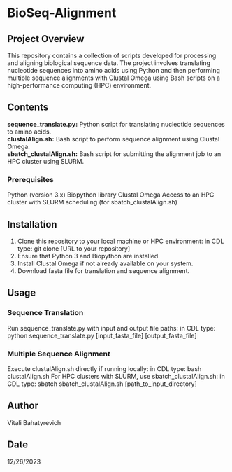 # BioSeq-Alignment

## Project Overview
This repository contains a collection of scripts developed for processing and aligning biological sequence data. The project involves translating nucleotide sequences into amino acids using Python and then performing multiple sequence alignments with Clustal Omega using Bash scripts on a high-performance computing (HPC) environment.

## Contents
**sequence_translate.py:** Python script for translating nucleotide sequences to amino acids.  
**clustalAlign.sh:** Bash script to perform sequence alignment using Clustal Omega.  
**sbatch_clustalAlign.sh:** Bash script for submitting the alignment job to an HPC cluster using SLURM.

### Prerequisites
Python (version 3.x)
Biopython library
Clustal Omega
Access to an HPC cluster with SLURM scheduling (for sbatch_clustalAlign.sh)

## Installation
1. Clone this repository to your local machine or HPC environment:
in CDL type: git clone [URL to your repository] 
2. Ensure that Python 3 and Biopython are installed.
3. Install Clustal Omega if not already available on your system.
4. Download fasta file for translation and sequence alignment.
   
## Usage
### Sequence Translation
Run sequence_translate.py with input and output file paths:
in CDL type: python sequence_translate.py [input_fasta_file] [output_fasta_file]
### Multiple Sequence Alignment
Execute clustalAlign.sh directly if running locally:
in CDL type: bash clustalAlign.sh
For HPC clusters with SLURM, use sbatch_clustalAlign.sh:
in CDL type: sbatch sbatch_clustalAlign.sh [path_to_input_directory]

## Author
Vitali Bahatyrevich

## Date
12/26/2023
